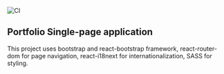 ![CI](https://github.com/Talinka/portfolio/workflows/CI/badge.svg)

## Portfolio Single-page application

This project uses bootstrap and react-bootstrap framework, react-router-dom for page navigation, react-i18next for internationalization, SASS for styling.


